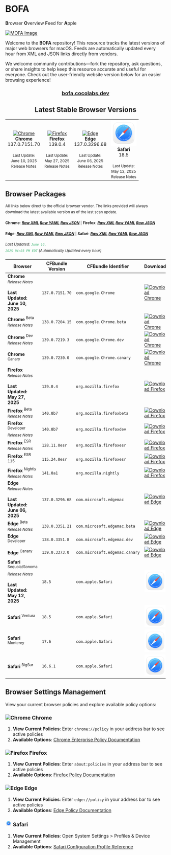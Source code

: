 # **BOFA**
**B**rowser **O**verview **F**eed for **A**pple

<a href="https://bofa.cocolabs.dev"><img src=".github/images/bofa_logo.png" alt="MOFA Image" width="200"></a>

Welcome to the **BOFA** repository! This resource tracks the latest versions of major web browsers for macOS. Feeds are automatically updated every hour from XML and JSON links directly from vendors.

We welcome community contributions—fork the repository, ask questions, or share insights to help keep this resource accurate and useful for everyone. Check out the user-friendly website version below for an easier browsing experience!

<div align="center">

### [bofa.cocolabs.dev](https://bofa.cocolabs.dev)

## Latest Stable Browser Versions

<table>
  <tr>
    <td align="center"><a href="https://dl.google.com/chrome/mac/stable/accept_tos%3Dhttps%253A%252F%252Fwww.google.com%252Fintl%252Fen_ph%252Fchrome%252Fterms%252F%26_and_accept_tos%3Dhttps%253A%252F%252Fpolicies.google.com%252Fterms/googlechrome.pkg"><img src=".github/images/chrome.png" alt="Chrome" width="80"></a><br><b>Chrome</b><br>137.0.7151.70<br><br><small>Last Update:<br>June 10, 2025</small><br><a href="https://chromereleases.googleblog.com/" style="text-decoration: none;"><small>Release Notes</small></a></td>
    <td align="center"><a href="https://download-installer.cdn.mozilla.net/pub/firefox/releases/139.0.4/mac/en-US/Firefox%20139.0.4.pkg"><img src=".github/images/firefox.png" alt="Firefox" width="80"></a><br><b>Firefox</b><br>139.0.4<br><br><small>Last Update:<br>May 27, 2025</small><br><a href="https://www.mozilla.org/en-US/firefox/notes/" style="text-decoration: none;"><small>Release Notes</small></a></td>
    <td align="center"><a href="https://msedge.sf.dl.delivery.mp.microsoft.com/filestreamingservice/files/881a4aef-792c-4d81-a76f-3cf546510d68/MicrosoftEdge-137.0.3296.68.pkg"><img src=".github/images/edge.png" alt="Edge" width="80"></a><br><b>Edge</b><br>137.0.3296.68<br><br><small>Last Update:<br>June 06, 2025</small><br><a href="https://learn.microsoft.com/en-us/deployedge/microsoft-edge-relnote-stable-channel" style="text-decoration: none;"><small>Release Notes</small></a></td>
    <td align="center"><a href="https://swcdn.apple.com/content/downloads/08/26/082-18361-A_O3VSRCP8K3/5vlwh79cz177ia1ws5w2aep4d46pknikt2/Safari18.5SonomaAuto.pkg"><img src=".github/images/safari.png" alt="Safari" width="80"></a><br><b>Safari</b><br>18.5<br><br><small>Last Update:<br>May 12, 2025</small><br><a href="https://developer.apple.com/documentation/safari-release-notes" style="text-decoration: none;"><small>Release Notes</small></a></td>
  </tr>
</table>

</div>

## Browser Packages

<sup>All links below direct to the official browser vendor. The links provided will always download the latest available version as of the last scan update.</sup>  

<sup>**Chrome**: [**_Raw XML_**](latest_chrome_files/chrome_latest_versions.xml) [**_Raw YAML_**](latest_chrome_files/chrome_latest_versions.yaml) [**_Raw JSON_**](latest_chrome_files/chrome_latest_versions.json) | **Firefox**: [**_Raw XML_**](latest_firefox_files/firefox_latest_versions.xml) [**_Raw YAML_**](latest_firefox_files/firefox_latest_versions.yaml) [**_Raw JSON_**](latest_firefox_files/firefox_latest_versions.json)</sup>

<sup>**Edge**: [**_Raw XML_**](latest_edge_files/edge_latest_versions.xml) [**_Raw YAML_**](latest_edge_files/edge_latest_versions.yaml) [**_Raw JSON_**](latest_edge_files/edge_latest_versions.json) | **Safari**: [**_Raw XML_**](latest_safari_files/safari_latest_versions.xml) [**_Raw YAML_**](latest_safari_files/safari_latest_versions.yaml) [**_Raw JSON_**](latest_safari_files/safari_latest_versions.json)</sup>

<sup>_Last Updated: <code style="color : mediumseagreen">June 10, 2025 04:03 PM EDT</code> (Automatically Updated every hour)_</sup>

| **Browser** | **CFBundle Version** | **CFBundle Identifier** | **Download** |
|------------|-------------------|---------------------|------------|
| **Chrome**  <br><a href="https://chromereleases.googleblog.com/" style="text-decoration: none;"><small>_Release Notes_</small></a><br><br><b>Last Updated:<br>June 10, 2025</b> | `137.0.7151.70` | `com.google.Chrome` | <a href="https://dl.google.com/chrome/mac/stable/accept_tos%3Dhttps%253A%252F%252Fwww.google.com%252Fintl%252Fen_ph%252Fchrome%252Fterms%252F%26_and_accept_tos%3Dhttps%253A%252F%252Fpolicies.google.com%252Fterms/googlechrome.pkg"><img src=".github/images/chrome.png" alt="Download Chrome" width="80"></a> |
| **Chrome** <sup>Beta</sup> <br><a href="https://chromereleases.googleblog.com/search/label/Beta%20updates" style="text-decoration: none;"><small>_Release Notes_</small></a> | `138.0.7204.15` | `com.google.Chrome.beta` | <a href="https://dl.google.com/chrome/mac/beta/accept_tos%3Dhttps%253A%252F%252Fwww.google.com%252Fintl%252Fen_ph%252Fchrome%252Fterms%252F%26_and_accept_tos%3Dhttps%253A%252F%252Fpolicies.google.com%252Fterms/googlechrome.pkg"><img src=".github/images/chrome_beta.png" alt="Download Chrome" width="80"></a> |
| **Chrome** <sup>Dev</sup> <br><a href="https://chromereleases.googleblog.com/search/label/Dev%20updates" style="text-decoration: none;"><small>_Release Notes_</small></a> | `139.0.7219.3` | `com.google.Chrome.dev` | <a href="https://dl.google.com/chrome/mac/universal/dev/googlechromedev.dmg"><img src=".github/images/chrome_dev.png" alt="Download Chrome" width="80"></a> |
| **Chrome** <sup>Canary</sup>  | `139.0.7230.0` | `com.google.Chrome.canary` | <a href="https://dl.google.com/chrome/mac/universal/canary/googlechromecanary.dmg"><img src=".github/images/chrome_canary.png" alt="Download Chrome" width="80"></a> |
| **Firefox**  <br><a href="https://www.mozilla.org/en-US/firefox/notes/" style="text-decoration: none;"><small>_Release Notes_</small></a><br><br><b>Last Updated:<br>May 27, 2025</b> | `139.0.4` | `org.mozilla.firefox` | <a href="https://download-installer.cdn.mozilla.net/pub/firefox/releases/139.0.4/mac/en-US/Firefox%20139.0.4.pkg"><img src=".github/images/firefox.png" alt="Download Firefox" width="80"></a> |
| **Firefox** <sup>Beta</sup> <br><a href="https://www.mozilla.org/en-US/firefox/beta/notes/" style="text-decoration: none;"><small>_Release Notes_</small></a> | `140.0b7` | `org.mozilla.firefoxbeta` | <a href="https://download-installer.cdn.mozilla.net/pub/firefox/releases/140.0b7/mac/en-US/Firefox%20140.0b7.pkg"><img src=".github/images/firefox.png" alt="Download Firefox" width="80"></a> |
| **Firefox** <sup>Developer</sup> <br><a href="https://www.mozilla.org/en-US/firefox/developer/notes/" style="text-decoration: none;"><small>_Release Notes_</small></a> | `140.0b7` | `org.mozilla.firefoxdev` | <a href="https://download-installer.cdn.mozilla.net/pub/devedition/releases/140.0b7/mac/en-US/Firefox%20140.0b7.dmg"><img src=".github/images/firefox_developer.png" alt="Download Firefox" width="80"></a> |
| **Firefox** <sup>ESR</sup> <br><a href="https://www.mozilla.org/en-US/firefox/organizations/notes/" style="text-decoration: none;"><small>_Release Notes_</small></a> | `128.11.0esr` | `org.mozilla.firefoxesr` | <a href="https://download-installer.cdn.mozilla.net/pub/firefox/releases/128.11.0esr/mac/en-US/Firefox%20128.11.0esr.pkg"><img src=".github/images/firefox.png" alt="Download Firefox" width="80"></a> |
| **Firefox** <sup>ESR 115</sup>  | `115.24.0esr` | `org.mozilla.firefoxesr` | <a href="https://download-installer.cdn.mozilla.net/pub/firefox/releases/115.24.0esr/mac/en-US/Firefox%20115.24.0esr.pkg"><img src=".github/images/firefox.png" alt="Download Firefox" width="80"></a> |
| **Firefox** <sup>Nightly</sup> <br><a href="https://www.mozilla.org/en-US/firefox/nightly/notes/" style="text-decoration: none;"><small>_Release Notes_</small></a> | `141.0a1` | `org.mozilla.nightly` | <a href="https://download-installer.cdn.mozilla.net/pub/firefox/nightly/latest-mozilla-central/firefox-141.0a1.en-US.mac.pkg"><img src=".github/images/firefox_nightly.png" alt="Download Firefox" width="80"></a> |
| **Edge**  <br><a href="https://learn.microsoft.com/en-us/deployedge/microsoft-edge-relnote-stable-channel" style="text-decoration: none;"><small>_Release Notes_</small></a><br><br><b>Last Updated:<br>June 06, 2025</b> | `137.0.3296.68` | `com.microsoft.edgemac` | <a href="https://msedge.sf.dl.delivery.mp.microsoft.com/filestreamingservice/files/881a4aef-792c-4d81-a76f-3cf546510d68/MicrosoftEdge-137.0.3296.68.pkg"><img src=".github/images/edge.png" alt="Download Edge" width="80"></a> |
| **Edge** <sup>Beta</sup> <br><a href="https://learn.microsoft.com/en-us/deployedge/microsoft-edge-relnote-beta-channel" style="text-decoration: none;"><small>_Release Notes_</small></a> | `138.0.3351.21` | `com.microsoft.edgemac.beta` | <a href="https://msedge.sf.dl.delivery.mp.microsoft.com/filestreamingservice/files/5ef6518b-bfcf-4cc5-b317-9343283cb1b1/MicrosoftEdgeBeta-138.0.3351.21.pkg"><img src=".github/images/edge_beta.png" alt="Download Edge" width="80"></a> |
| **Edge** <sup>Developer</sup>  | `138.0.3351.8` | `com.microsoft.edgemac.dev` | <a href="https://msedge.sf.dl.delivery.mp.microsoft.com/filestreamingservice/files/e906aa3b-53ea-4031-b7dd-0925178dbb25/MicrosoftEdgeDev-138.0.3351.8.pkg"><img src=".github/images/edge_dev.png" alt="Download Edge" width="80"></a> |
| **Edge** <sup>Canary</sup>  | `139.0.3373.0` | `com.microsoft.edgemac.canary` | <a href="https://msedge.sf.dl.delivery.mp.microsoft.com/filestreamingservice/files/a8629d4f-2ad0-48b9-857e-3e5b5c93b6b8/MicrosoftEdgeCanary-139.0.3373.0.pkg"><img src=".github/images/edge_canary.png" alt="Download Edge" width="80"></a> |
| **Safari** <sup>Sequoia/Sonoma</sup> <br><a href="https://developer.apple.com/documentation/safari-release-notes" style="text-decoration: none;"><small>_Release Notes_</small></a><br><br><b>Last Updated:<br>May 12, 2025</b> | `18.5` | `com.apple.Safari` | <a href="https://swcdn.apple.com/content/downloads/08/26/082-18361-A_O3VSRCP8K3/5vlwh79cz177ia1ws5w2aep4d46pknikt2/Safari18.5SonomaAuto.pkg"><img src=".github/images/safari.png" alt="Download Safari" width="80"></a> |
| **Safari** <sup>Ventura</sup>  | `18.5` | `com.apple.Safari` | <a href="https://swcdn.apple.com/content/downloads/12/52/082-15975-A_C0C5PADNX9/3bpb62xwd7jk2t4t53x5wq47crgirscb36/Safari18.5VenturaAuto.pkg"><img src=".github/images/safari.png" alt="Download Safari" width="80"></a> |
| **Safari** <sup>Monterey</sup>  | `17.6` | `com.apple.Safari` | <a href="https://swcdn.apple.com/content/downloads/19/54/062-47822-A_BHCA3624RA/oixd7i5b8y3g67u6x0upt45m0u2xotc4eh/Safari17.6MontereyAuto.pkg"><img src=".github/images/safari.png" alt="Download Safari" width="80"></a> |
| **Safari** <sup>BigSur</sup>  | `16.6.1` | `com.apple.Safari` | <a href="https://swcdn.apple.com/content/downloads/47/04/042-27539-A_JOWCKWG03T/q1askvrrids8ykmi9ok73aqmj05kzskcya/Safari16.6.1BigSurAuto.pkg"><img src=".github/images/safari.png" alt="Download Safari" width="80"></a> |

## Browser Settings Management

View your current browser policies and explore available policy options:

### <img src=".github/images/chrome.png" alt="Chrome" width="20"> Chrome
1. **View Current Policies**: Enter `chrome://policy` in your address bar to see active policies
2. **Available Options**: [Chrome Enterprise Policy Documentation](https://chromeenterprise.google/policies/)

### <img src=".github/images/firefox.png" alt="Firefox" width="20"> Firefox
1. **View Current Policies**: Enter `about:policies` in your address bar to see active policies
2. **Available Options**: [Firefox Policy Documentation](https://mozilla.github.io/policy-templates/)

### <img src=".github/images/edge.png" alt="Edge" width="20"> Edge
1. **View Current Policies**: Enter `edge://policy` in your address bar to see active policies
2. **Available Options**: [Edge Policy Documentation](https://learn.microsoft.com/en-us/deployedge/microsoft-edge-policies)

### <img src=".github/images/safari.png" alt="Safari" width="20"> Safari
1. **View Current Policies**: Open System Settings > Profiles & Device Management
2. **Available Options**: [Safari Configuration Profile Reference](https://support.apple.com/guide/deployment/welcome/web)

